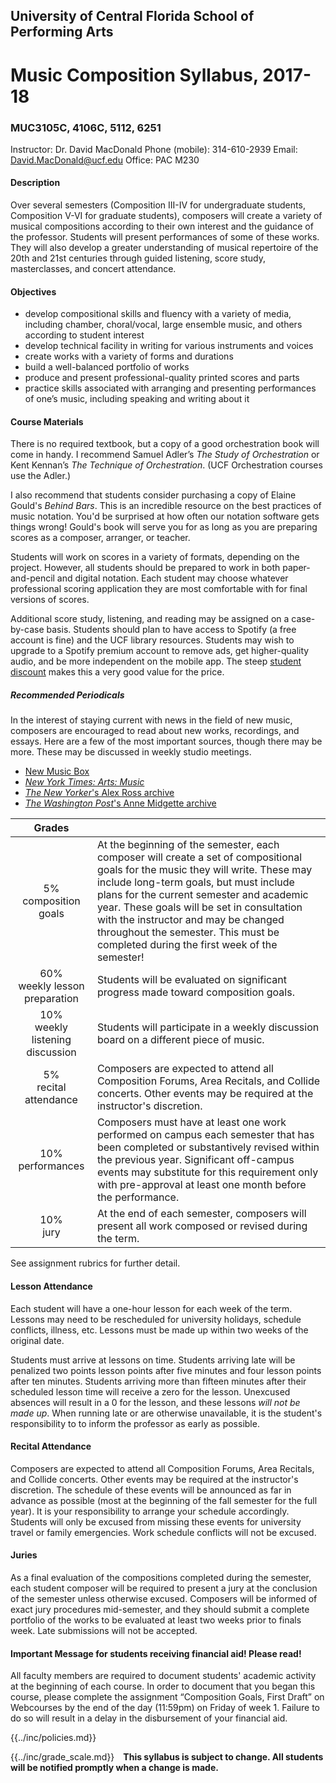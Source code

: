 ## University of Central Florida School of Performing Arts

# Music Composition Syllabus, 2017-18

### MUC3105C, 4106C, 5112, 6251

Instructor: Dr. David MacDonald
Phone (mobile): 314-610-2939
Email: David.MacDonald@ucf.edu
Office: PAC M230

#### Description

Over several semesters (Composition III-IV for undergraduate students, Composition V-VI for graduate students), composers will create a variety of musical compositions according to their own interest and the guidance of the professor. Students will present performances of some of these works. They will also develop a greater understanding of musical repertoire of the 20th and 21st centuries through guided listening, score study, masterclasses, and concert attendance.

#### Objectives

- develop compositional skills and fluency with a variety of media, including chamber, choral/vocal, large ensemble music, and others according to student interest
- develop technical facility in writing for various instruments and voices
- create works with a variety of forms and durations
- build a well-balanced portfolio of works
- produce and present professional-quality printed scores and parts
- practice skills associated with arranging and presenting performances of one’s music, including speaking and writing about it

#### Course Materials

There is no required textbook, but a copy of a good orchestration book will come in handy. I recommend Samuel Adler’s _The Study of Orchestration_ or Kent Kennan’s _The Technique of Orchestration_. (UCF Orchestration courses use the Adler.)

I also recommend that students consider purchasing a copy of Elaine Gould's _Behind Bars_. This is an incredible resource on the best practices of music notation. You'd be surprised at how often our notation software gets things wrong! Gould's book will serve you for as long as you are preparing scores as a composer, arranger, or teacher. 

Students will work on scores in a variety of formats, depending on the project. However, all students should be prepared to work in both paper-and-pencil and digital notation. Each student may choose whatever professional scoring application they are most comfortable with for final versions of scores.

Additional score study, listening, and reading may be assigned on a case-by-case basis. Students should plan to have access to Spotify (a free account is fine) and the UCF library resources. Students may wish to upgrade to a Spotify premium account to remove ads, get higher-quality audio, and be more independent on the mobile app. The steep [student discount](https://www.spotify.com/us/student/) makes this a very good value for the price.  

##### Recommended Periodicals

In the interest of staying current with news in the field of new music, composers are encouraged to read about new works, recordings, and essays. Here are a few of the most important sources, though there may be more. These may be discussed in weekly studio meetings.

- [New Music Box](http://www.newmusicbox.org/)
- [_New York Times: Arts: Music_](http://www.nytimes.com/section/arts/music)
- [_The New Yorker_'s Alex Ross archive](http://www.newyorker.com/contributors/alex-ross/all)
- [_The Washington Post_'s Anne Midgette archive](https://www.washingtonpost.com/people/anne-midgette/)

| Grades ||
| :---: | --- |
| 5%<br>composition goals | At the beginning of the semester, each composer will create a set of compositional goals for the music they will write. These may include long-term goals, but must include plans for the current semester and academic year. These goals will be set in consultation with the instructor and may be changed throughout the semester. This must be completed during the first week of the semester! |
| 60%<br>weekly lesson preparation | Students will be evaluated on significant progress made toward composition goals. |
| 10%<br>weekly listening discussion | Students will participate in a weekly discussion board on a different piece of music. |
| 5%<br>recital attendance | Composers are expected to attend all Composition Forums, Area Recitals, and Collide concerts. Other events may be required at the instructor's discretion. |
| 10%<br>performances | Composers must have at least one work performed on campus each semester that has been completed or substantively revised within the previous year. Significant off-campus events may substitute for this requirement only with pre-approval at least one month before the performance. |
| 10%<br>jury | At the end of each semester, composers will present all work composed or revised during the term. |

See assignment rubrics for further detail.

#### Lesson Attendance

Each student will have a one-hour lesson for each week of the term. Lessons may need to be rescheduled for university holidays, schedule conflicts, illness, etc. Lessons must be made up within two weeks of the original date.

Students must arrive at lessons on time. Students arriving late will be penalized two points lesson points after five minutes and four lesson points after ten minutes. Students arriving more than fifteen minutes after their scheduled lesson time will receive a zero for the lesson. Unexcused absences will result in a 0 for the lesson, and these lessons _will not be made up_. When running late or are otherwise unavailable, it is the student's responsibility to to inform the professor as early as possible.

#### Recital Attendance

Composers are expected to attend all Composition Forums, Area Recitals, and Collide concerts. Other events may be required at the instructor's discretion. The schedule of these events will be announced as far in advance as possible (most at the beginning of the fall semester for the full year). It is your responsibility to arrange your schedule accordingly. Students will only be excused from missing these events for university travel or family emergencies. Work schedule conflicts will not be excused.

#### Juries

As a final evaluation of the compositions completed during the semester, each student composer will be required to present a jury at the conclusion of the semester unless otherwise excused. Composers will be informed of exact jury procedures mid-semester, and they should submit a complete portfolio of the works to be evaluated at least two weeks prior to finals week. Late submissions will not be accepted.

#### Important Message for students receiving financial aid! Please read!

All faculty members are required to document students' academic activity at the beginning of each course. In order to document that you began this course, please complete the assignment “Composition Goals, First Draft” on Webcourses by the end of the day (11:59pm) on Friday of week 1. Failure to do so will result in a delay in the disbursement of your financial aid.

{{../inc/policies.md}}

<div style="float:left; margin-right: 1em;">
{{../inc/grade_scale.md}}
</div>

**This syllabus is subject to change. All students will be notified promptly when a change is made.**
